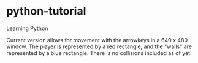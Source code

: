 # python-tutorial
 Learning Python

Current version allows for movement with the arrowkeys in a 640 x 480 window. The player is represented by a red rectangle, and the "walls" are represented by a blue rectangle. There is no collisions included as of yet. 

